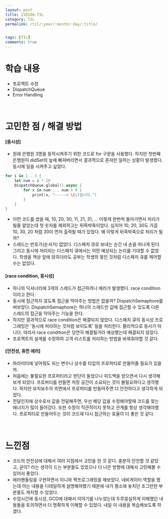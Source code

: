 ```yaml
---
layout: post
title: 210106-TIL
category: TIL
permalink: /til/:year/:month/:day/:title/


tags: [TIL]
comments: true
---
```


# 학습 내용
- 프로젝트 수정
- DispatchQueue
- Error Handling

<br>

# 고민한 점 / 해결 방법

#### [동시성]
- 원래 은행원 3명을 동작시켜주기 위한 코드로 for 구문을 사용했다. 하지만 첫번째 은행원이 didSet의 늪에 빠져버리면서 결과적으로 혼자만 일하는 상황이 발생했다. 동시에 일을 시켜주고 싶었다.

```swift
for i in 1...3 {
    let num = i * 10
    DispatchQueue.global().async {
        for x in num ... num + 9 {
            print(x, "-----> \(i)입니다.")
        }
    }
}
```

- 이런 코드를 썼을 때, 10, 20, 30, 11, 21, 31, ... 이렇게 한번씩 돌아가면서 처리가 될줄 알았는데 첫 숫자를 제외하고는 뒤죽박죽이었다. 심지어 10, 20, 30도 가끔  10, 30, 20 처럼 30이 먼저 출력될 때가 있었다. 왜 이렇게 뒤죽박죽으로 처리가 될까?
- 스레드는 번호가(순서가) 없었다. 디스패치 큐로 보내는 순간 내 손을 떠나게 된다. 그리고 동시에 처리되는 디스패치 큐에서는 어떤 예상되는 논리를 기대할 수 없었다. 학생을 책상 앞에 앉히더라도 공부는 학생의 몫인 것처럼 디스패치 큐를 제어할 수는 없었다.

#### [race condition, 동시성]
- 하나의 딕셔너리에 3개의 스레드가 접근하려니 에러가 발생했다. race condition이라고 한다.
- 동시에 접근하지 않도록 접근을 막아주는 방법은 없을까? DispatchSemaphore를 써보았다. DispatchSemaphore는 하나의 스레드만 값에 접근할 수 있도록 다른 스레드의 접근을 막아주는 기능을 한다.
- 하지만 결과적으로 race condition은 해결되지 않았다. 디스패치 큐의 동시성 프로그래밍은 '동시에 처리하는 것처럼 보이도록' 일을 처리한다. 물리적으로 동시가 아니다. 따라서 race condition은 당연히 해결될거라 예상했는데 해결되지 않았다.
- 프로젝트의 설계를 수정하여 고객 리스트를 처리하는 방법을 바꿔줘야할 것 같다.

#### [안전성, 휴먼 에러]
- 파라미터에 넣어줘도 되는 변수나 상수를 타입의 프로퍼티로 만들어줄 필요가 있을까.
- 처음에는 불필요한 프로퍼티라고 판단이 들었으나 피드백을 받으면서 다시 생각해보게 되었다. 프로퍼티를 만들면 저장 공간이 소요되는 것이 불필요하다고 생각했다. 하지만 유지보수의 측면에서 프로퍼티를 만들어주면 더 안전하다고 생각하게 되었다.
- 전달인자에 상수로서 값을 전달해주면, 우선 해당 값을 수정해야할때 코드를 찾는 에너지가 많이 들어갔다. 또한 수정이 직관적이지 못하고 관계를 항상 생각해야했다. 프로퍼티로 만들어두는 것이 코드에 다시 접근하는 효율이 더 좋은 것 같다.

<br>

# 느낀점
- 코드의 안전성에 대해서 여러 지점에서 고민을 한 것 같다. 충분히 안전할 것 같았고, 굳이? 라는 생각이 드는 부분들도 있었으나 더 나은 방향에 대해서 고민해볼 수 있어서 좋았다.
- 에러핸들링을 구현하면서 이니와 짝프로그래밍을 해보았다. 네비게이터 역할을 했는데 아는 내용을 디테일하게 설명해야했기 때문에 내가 평소에 놓치던 조그만한 부분들도 캐치할 수 있었다.
- 수업시간에 동시성, GCD에 대해서 이야기를 나누었는데 두루뭉실하게 이해했던 내용들을 토의하면서 더 명확하게 이해할 수 있었다. 내일 이 내용을 복습해보도록 하겠다.
